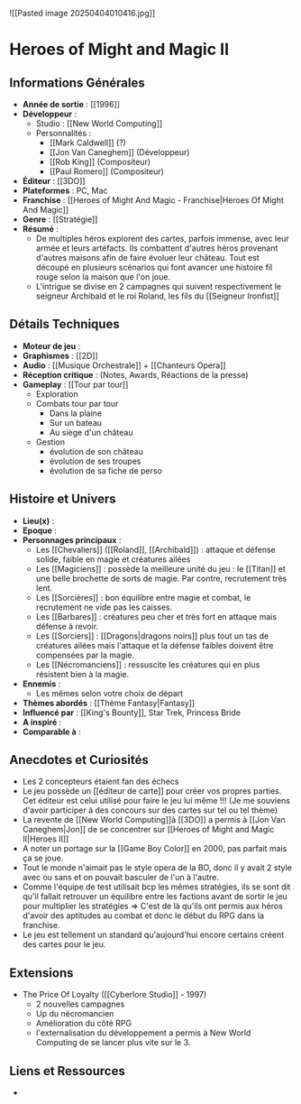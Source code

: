 ![[Pasted image 20250404010416.jpg]]
# Heroes of Might and Magic II

## Informations Générales

- **Année de sortie** : [[1996]]
- **Développeur** : 
	- Studio : [[New World Computing]]
	- Personnalités : 
		- [[Mark Caldwell]] (?)
		- [[Jon Van Caneghem]] (Développeur)
		- [[Rob King]] (Compositeur)
		- [[Paul Romero]] (Compositeur)
- **Éditeur** : [[3DO]]
- **Plateformes** : PC, Mac
- **Franchise** : [[Heroes of Might And Magic - Franchise|Heroes Of Might And Magic]]
- **Genre** : [[Stratégie]]
- **Résumé** : 
	- De multiples héros explorent des cartes, parfois immense, avec leur armée et leurs artéfacts. Ils combattent d'autres héros provenant d'autres maisons afin de faire évoluer leur château. Tout est découpé en plusieurs scénarios qui font avancer une histoire fil rouge selon la maison que l'on joue.
	- L'intrigue se divise en 2 campagnes qui suivent respectivement le seigneur Archibald et le roi Roland, les fils du [[Seigneur Ironfist]]

## Détails Techniques
- **Moteur de jeu** : 
- **Graphismes** : [[2D]]
- **Audio** : [[Musique Orchestrale]] + [[Chanteurs Opera]]
- **Réception critique** : (Notes, Awards, Réactions de la presse)
- **Gameplay** : [[Tour par tour]]
	- Exploration
	- Combats tour par tour 
		- Dans la plaine
		- Sur un bateau
		- Au siège d'un château
	- Gestion 
		- évolution de son château 
		- évolution de ses troupes
		- évolution de sa fiche de perso

## Histoire et Univers
- **Lieu(x)** : 
- **Epoque** : 
- **Personnages principaux** : 
	- Les [[Chevaliers]] ([[Roland]], [[Archibald]]) : attaque et défense solide, faible en magie et créatures ailées 
	- Les [[Magiciens]] : possède la meilleure unité du jeu : le [[Titan]] et une belle brochette de sorts de magie. Par contre, recrutement très lent.
	- Les [[Sorcières]] : bon équilibre entre magie et combat, le recrutement ne vide pas les caisses.
	- Les [[Barbares]] : créatures peu cher et très fort en attaque mais défense à revoir.
	- Les [[Sorciers]] : [[Dragons|dragons noirs]] plus tout un tas de créatures ailées mais l'attaque et la défense faibles doivent être compensées par la magie.
	- Les [[Nécromanciens]] : ressuscite les créatures qui en plus résistent bien à la magie.
- **Ennemis** :
	- Les mêmes selon votre choix de départ
- **Thèmes abordés** : [[Thème Fantasy|Fantasy]]
- **Influencé par** : [[King's Bounty]], Star Trek, Princess Bride
- **A inspiré** : 
- **Comparable à** :
## Anecdotes et Curiosités
- Les 2 concepteurs étaient fan des échecs
- Le jeu possède un [[éditeur de carte]] pour créer vos propres parties. Cet éditeur est celui utilisé pour faire le jeu lui même !!! (Je me souviens d'avoir participer à des concours sur des cartes sur tel ou tel thème)
- La revente de [[New World Computing]]à [[3DO]] a permis à [[Jon Van Caneghem|Jon]] de se concentrer sur [[Heroes of Might and Magic II|Heroes II]]
- A noter un portage sur la [[Game Boy Color]] en 2000, pas parfait mais ça se joue.
- Tout le monde n'aimait pas le style opera de la BO, donc il y avait 2 style avec ou sans et on pouvait basculer de l'un à l'autre.
- Comme l'équipe de test utilisait bcp les mêmes stratégies, ils se sont dit qu'il fallait retrouver un équilibre entre les factions avant de sortir le jeu pour multiplier les stratégies => C'est de là qu'ils ont permis aux héros d'avoir des aptitudes au combat et donc le début du RPG dans la franchise.
- Le jeu est tellement un standard qu'aujourd'hui encore certains créent des cartes pour le jeu.
## Extensions
- The Price Of Loyalty ([[Cyberlore Studio]] - 1997)
	- 2 nouvelles campagnes
	- Up du nécromancien
	- Amélioration du côté RPG
	- l'externalisation du développement a permis à New World Computing de se lancer plus vite sur le 3.
## Liens et Ressources
- 